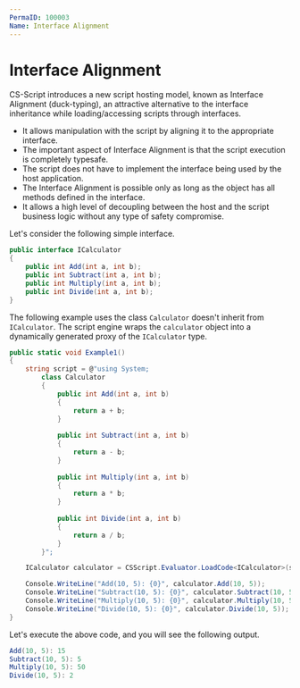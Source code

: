 ```yaml
---
PermaID: 100003
Name: Interface Alignment
---
```


# Interface Alignment

CS-Script introduces a new script hosting model, known as Interface Alignment (duck-typing), an attractive alternative to the interface inheritance while loading/accessing scripts through interfaces. 

 - It allows manipulation with the script by aligning it to the appropriate interface. 
 - The important aspect of Interface Alignment is that the script execution is completely typesafe. 
 - The script does not have to implement the interface being used by the host application. 
 - The Interface Alignment is possible only as long as the object has all methods defined in the interface. 
 - It allows a high level of decoupling between the host and the script business logic without any type of safety compromise.

Let's consider the following simple interface.

```csharp
public interface ICalculator
{
    public int Add(int a, int b);
    public int Subtract(int a, int b);
    public int Multiply(int a, int b);
    public int Divide(int a, int b);        
}
```

The following example uses the class `Calculator` doesn't inherit from `ICalculator`. The script engine wraps the `calculator` object into a dynamically generated proxy of the `ICalculator` type.

```csharp
public static void Example1()
{
    string script = @"using System;
        class Calculator
        {
            public int Add(int a, int b)
            {
                return a + b;
            }
            
            public int Subtract(int a, int b)
            {
                return a - b;
            }
            
            public int Multiply(int a, int b)
            {
                return a * b;
            }
            
            public int Divide(int a, int b)
            {
                return a / b;
            }
        }";

    ICalculator calculator = CSScript.Evaluator.LoadCode<ICalculator>(script);

    Console.WriteLine("Add(10, 5): {0}", calculator.Add(10, 5));
    Console.WriteLine("Subtract(10, 5): {0}", calculator.Subtract(10, 5));
    Console.WriteLine("Multiply(10, 5): {0}", calculator.Multiply(10, 5));
    Console.WriteLine("Divide(10, 5): {0}", calculator.Divide(10, 5));
}
```

Let's execute the above code, and you will see the following output.

```csharp
Add(10, 5): 15
Subtract(10, 5): 5
Multiply(10, 5): 50
Divide(10, 5): 2
```
